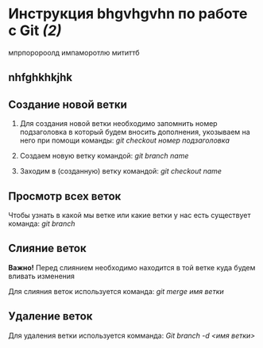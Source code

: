 # Инструкция bhgvhgvhn по работе с Git *(2)*
мпрпоророолд
импаморотлю
мититтб
## nhfghkhkjhk

## Создание новой ветки

1. Для создания новой ветки необходимо запомнить номер подзаголовка в который будем вносить дополнения, укозываем на него при помощи команды: *git checkout номер подзаголовка*

2. Создаем новую ветку командой: *git branch name*

3. Заходим в (созданную) ветку командой: *git checkout name*

## Просмотр всех веток

Чтобы узнать в какой мы ветке или какие ветки у нас есть существует команда: *git branch*

## Слияние веток

**Важно!**
Перед слиянием необходимо находится в той ветке куда будем вливать изменения

Для слияния веток используется команда: *git merge имя ветки*

## Удаление веток

Для удаления ветки используется комманда: *Git branch -d <имя ветки>*








